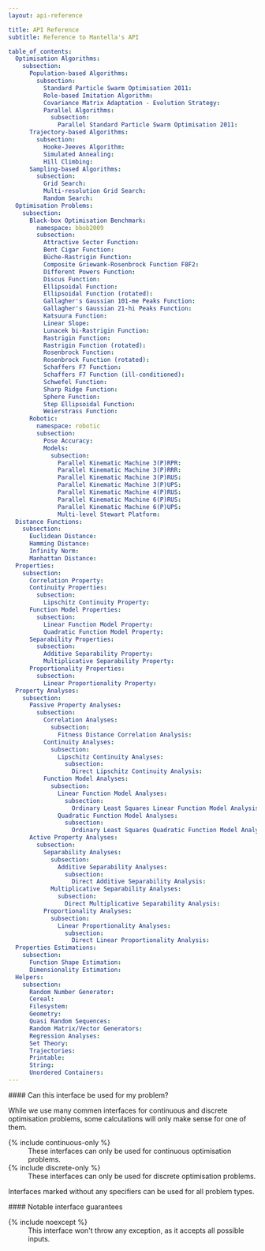```yaml
---
layout: api-reference

title: API Reference
subtitle: Reference to Mantella's API

table_of_contents:
  Optimisation Algorithms:
    subsection:
      Population-based Algorithms:
        subsection:
          Standard Particle Swarm Optimisation 2011:
          Role-based Imitation Algorithm:
          Covariance Matrix Adaptation - Evolution Strategy:
          Parallel Algorithms:
            subsection:
              Parallel Standard Particle Swarm Optimisation 2011:
      Trajectory-based Algorithms:
        subsection:
          Hooke-Jeeves Algorithm:
          Simulated Annealing:
          Hill Climbing:
      Sampling-based Algorithms:
        subsection:
          Grid Search:
          Multi-resolution Grid Search:
          Random Search:
  Optimisation Problems:
    subsection:
      Black-box Optimisation Benchmark:
        namespace: bbob2009
        subsection:
          Attractive Sector Function:
          Bent Cigar Function:
          Büche-Rastrigin Function:
          Composite Griewank-Rosenbrock Function F8F2:
          Different Powers Function:
          Discus Function:
          Ellipsoidal Function:
          Ellipsoidal Function (rotated):
          Gallagher's Gaussian 101-me Peaks Function:
          Gallagher's Gaussian 21-hi Peaks Function:
          Katsuura Function:
          Linear Slope:
          Lunacek bi-Rastrigin Function:
          Rastrigin Function:
          Rastrigin Function (rotated):
          Rosenbrock Function:
          Rosenbrock Function (rotated):
          Schaffers F7 Function:
          Schaffers F7 Function (ill-conditioned):
          Schwefel Function:
          Sharp Ridge Function:
          Sphere Function:
          Step Ellipsoidal Function:
          Weierstrass Function:
      Robotic:
        namespace: robotic
        subsection:
          Pose Accuracy:
          Models:
            subsection:
              Parallel Kinematic Machine 3(P)RPR:
              Parallel Kinematic Machine 3(P)RRR:
              Parallel Kinematic Machine 3(P)RUS:
              Parallel Kinematic Machine 3(P)UPS:
              Parallel Kinematic Machine 4(P)RUS:
              Parallel Kinematic Machine 6(P)RUS:
              Parallel Kinematic Machine 6(P)UPS:
              Multi-level Stewart Platform:
  Distance Functions:
    subsection:
      Euclidean Distance:
      Hamming Distance:
      Infinity Norm:
      Manhattan Distance:
  Properties:
    subsection:
      Correlation Property:
      Continuity Properties:
        subsection:
          Lipschitz Continuity Property:
      Function Model Properties:
        subsection:
          Linear Function Model Property:
          Quadratic Function Model Property:
      Separability Properties:
        subsection:
          Additive Separability Property:
          Multiplicative Separability Property:
      Proportionality Properties:
        subsection:
          Linear Proportionality Property:
  Property Analyses:
    subsection:
      Passive Property Analyses:
        subsection:
          Correlation Analyses:
            subsection:
              Fitness Distance Correlation Analysis:
          Continuity Analyses:
            subsection:
              Lipschitz Continuity Analyses:
                subsection:
                  Direct Lipschitz Continuity Analysis:
          Function Model Analyses:
            subsection:
              Linear Function Model Analyses:
                subsection:
                  Ordinary Least Squares Linear Function Model Analysis:
              Quadratic Function Model Analyses:
                subsection:
                  Ordinary Least Squares Quadratic Function Model Analysis:
      Active Property Analyses:
        subsection:
          Separability Analyses:
            subsection:
              Additive Separability Analyses:
                subsection:
                  Direct Additive Separability Analysis:
            Multiplicative Separability Analyses:
              subsection:
                Direct Multiplicative Separability Analysis:
          Proportionality Analyses:
            subsection:
              Linear Proportionality Analyses:
                subsection:
                  Direct Linear Proportionality Analysis:
  Properties Estimations:
    subsection:
      Function Shape Estimation:
      Dimensionality Estimation:
  Helpers:
    subsection:
      Random Number Generator:
      Cereal:
      Filesystem:
      Geometry:
      Quasi Random Sequences:
      Random Matrix/Vector Generators:
      Regression Analyses:
      Set Theory:
      Trajectories:
      Printable:
      String:
      Unordered Containers:
---
```


<div class="custom-callout custom-callout-info">
#### Can this interface be used for my problem?

While we use many commen interfaces for continuous and discrete optimisation problems, some calculations will only make sense for one of them.

<dl class="dl-horizontal" markdown="0">
  <dt>{% include continuous-only %}</dt>
  <dd>These interfaces can only be used for continuous optimisation problems.</dd>
  
  <dt>{% include discrete-only %}</dt>
  <dd>These interfaces can only be used for discrete optimisation problems.</dd>
</dl>

Interfaces marked without any specifiers can be used for all problem types.
</div>

<div class="custom-callout custom-callout-info">
#### Notable interface guarantees

<dl class="dl-horizontal" markdown="0">
  <dt>{% include noexcept %}</dt>
  <dd>This interface won't throw any exception, as it accepts all possible inputs.</dd>
</dl>
</div>